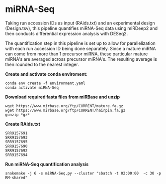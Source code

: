 # miRNA-Seq 

Taking run accession IDs as input (RAids.txt) and an experimental design (Design.tsv), this pipeline quantifies miRNA-Seq data using miRDeep2 and then conducts differential expression analysis with DESeq2.

The quantification step in this pipeline is set up to allow for parallelization with each run accession ID being done separately. Since a mature miRNA can come from more than 1 precursor miRNA, these particular mature miRNA's are averaged across precursor miRNA's. The resulting average is then rounded to the nearest integer.


**Create and activate conda enviroment:**
```
conda env create -f environment.yaml
conda activate miRNA-Seq
```

**Download required fasta files from miRBase and unzip**
```
wget https://www.mirbase.org/ftp/CURRENT/mature.fa.gz
wget https://www.mirbase.org/ftp/CURRENT/hairpin.fa.gz
gunzip *gz*
```

**Create RAids.txt**
```
SRR9157691
SRR9157693
SRR9157695
SRR9157690
SRR9157692
SRR9157694
```


**Run miRNA-Seq quantification analysis**
```
snakemake -j 6 -s miRNA-Seq.py --cluster "sbatch -t 02:00:00  -c 30 -p RM-shared"
```


